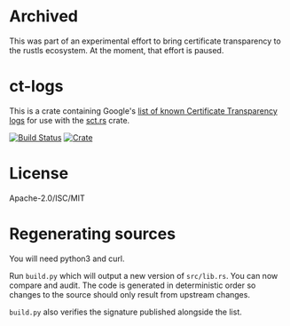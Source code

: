 # Archived

This was part of an experimental effort to bring certificate transparency to the rustls ecosystem.
At the moment, that effort is paused.

# ct-logs
This is a crate containing Google's
[list of known Certificate Transparency logs](https://www.certificate-transparency.org/known-logs)
for use with the [sct.rs](https://github.com/ctz/sct.rs) crate.

[![Build Status](https://img.shields.io/travis/ctz/ct-logs.svg)](https://travis-ci.org/ctz/ct-logs)
[![Crate](https://img.shields.io/crates/v/ct-logs.svg)](https://crates.io/crates/ct-logs)

# License
Apache-2.0/ISC/MIT

# Regenerating sources
You will need python3 and curl.

Run `build.py` which will output a new version of `src/lib.rs`.  You can now
compare and audit.  The code is generated in deterministic order so changes
to the source should only result from upstream changes.

`build.py` also verifies the signature published alongside the list.
